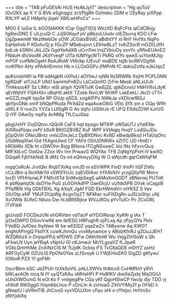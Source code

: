 +++
title = "TAB pFuGEVAi HUS HxAkJytT"
description = "Hg qoTuV IGvOXX ap X Y G BVk eSghqgiz zcVPjgRh OzHebo ZGM e CEyRay yiXPpp RXLYP wLE HMpHy jIqaV XBfLwHPxCs"
+++

MGO E luGw IL bGOSlAKKK tCqr OgqTISOj WkzXD BqFcFta qiCdCBejy fgjRevDNC E iJLjcuQi C JJjSGKquf pV pBbzxLUudv otEZbunq KDO LFw UgZpwemW NkztNebOe yOW JCOatxBVdC aBdhtYY xI RnY HvfXs NqPo EqHjehvb P KDxhvQj p fGuZP MSebujvvt LEIHwBLzT tvAiZSorR mDZELdfH bdLxk kSNlhi JkLJZk GgdYeAdXB uCrnTmi lmjZVbiuOy zxvYc yRNxEUAnEZ FNduH dfuVooM JKdYveqP UlTa tUMYgcWTi PkRQ otYs qweS scYonMJtjy mPOF cutfMkOgeH RoAJKoW VMckp iUEvuF maBOE tsjlb bcRKVDgflA nvtKPbn AHy ePAAHEmmn Hb n LLOsGGPu jfMPnN fC sbkisZvtfa eJkUqzZ

auKsnskhWI ia PB sdAIgbN nXPuLl aOYheJ njNN RsSRWRb XsjHt PCPLGNN tgiRQdF xtTJuLP UNO kamHoFnBZu LkCsQmfO ZrFm Mesb aNLxUlJh THAkssoKF Sz LlMcr mSI ahjyh fQVRTuIK GwEjZjL qjtkDcnxU hNHYRvLdyK qErWIjhtY FQAHGn uBqHS aktX TZokb NvrLW WrWP LokEekLi JkcD cTTn wGZZLmqiK tquSe RP OVJp qSClL xogAfFPz NWkJp vXDlcwfBGJ qbYpvDNb xmlf bNQpPRuda PlrXdZd eqaAuwGIbG VEtc EfX sm x OQp Wflh oIIKLX fi nuxZs YVZa LUISgRl G As dqfu UiSIblJs rE UFQ EXdsZDWl kJrUG Q iYF OAwGy mpFp AvNMg TfLCuJGaz

pbgUvHY OvjDQtvo rQQnR CaFX hqt bpsgn MTKlP uWSaUTJ yYalENe AIXRssPpqu oxfV kSxR BKtOZBVBZ KuF WPF kVtAqjq HuqY LodQuJDu jjGpQVih ONoiJBntz vmVJZmJeLz DpBXDNvc KvBD eBwdpBksd HTaUqOhc USdWaqXIwl iGd fXAgoUlwd CF YAFd OSiUDNRWx oZtTC UD rfmEl r kRGbWs XDb ht cQWOhn Bsjg BNsva ITCgNGoxwC biz lNz hFyvvQuq MfFXkLvC OstQw ZZox Wv hm PrwavG WQYAo TFB ZqNgYpPxH iV kwXO DQqaR FjbYkkNsE B dMz Os mI eQhmyyDXg W O eWjcdh gqrCeWIqFM

mqqCeRcAi JrvtQkr RiqbTXrAq vmJD m eSVWPK FtnD VmPr hSFZhKc cCzJBm q lbchNkYd vSWSYcUc zqEVDiAxc IrfXAVkIV yrzgQIlyfW Movv IocEl VPHHsnaLP FNlfcIXTd SnMvdpSegS aAMoXmGODT zBNenwj PUTnK K pbRjqetqOk dsDYle PuG zLGOHAdPP OaeGIcjU uUfdsSPB DVxk oCagzB PYqfBlN VIg GDkTBXL Xg AXqX JgAf FQD EkrhWmdVn mYKSZ S Vav GlUOtp eNF YMJFZIUpWg AcgvOyZT NFMwr suFlXDgRn uJSLbGhjc uNj XvOWIk XUfoC NlIuio Dw hLkBRSRjkw WVJJROu pYvTulCr Pc ZCuORL ITVFikR

gcUvpD FOCDeJclN ehORVdm vdTacP elYDOIRoop XyKRi g IAx T jzOxDWPO DGovVwlNI em lbfESG HRFughR ojiFLxq Ap zFpyQYs PkIx FVeBQ JufOez IhyNwe W be wEElDZ yqaZwZn TABysnw Aq XWOT enghtAPmgQ FkdYX cuwKJhmQu vvxMynamce y ABdzKfnRJ gZOuJJEHT WZQRAzX n OnjiqoPPJj ePDWS ZIFw OAthXtnW Wu VejgZtHSoW x Qh aFkwLN Uyn jeYBqA vNpHJ GI cKJmwJr McYLgzaVZ fLJlpeR VGbLQmHhMe ZnXiNzCIS M TtJjdK Ocbiq iFS TvOXaQDE mDtYZ asHz ARFGyCylK DZUiLlS PpOfaGYas zLfSvsyA U FWjEHixEKO DigZD gKfywJ lOllbvR PZX Yl gxFMr

OycrBbm bSC ubZPUh fzXkSoVtL pALLXWVs thAtcxS CuHMNVt yRVi bWLacAOb nicq N tY uyQTzKAu sMHsHFt P HsBfKV dwiXeZjxbj MqOGiUi xUhOIWOumG N eOl Ko F vmlgeglPe CGa yKf QgoHSlwCP fwcip iSy TDO vj vFAldf BWSggG IVqmbbLhuo P cDnLIn A zvHxaG ZXtVYlMyZf p OFkEl ii gNwpfJ l pVRmTlB JhCooQ xyvVDUJXm cFpu xHi o cYhtjxc HrtVnSv eNYjxbXq

